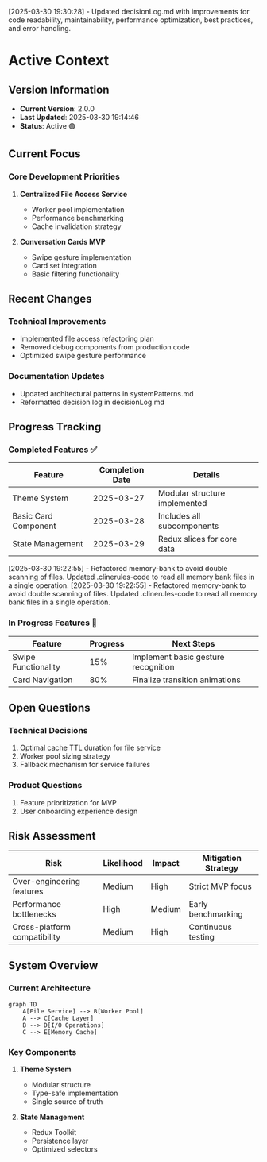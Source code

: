 [2025-03-30 19:30:28] - Updated decisionLog.md with improvements for code readability, maintainability, performance optimization, best practices, and error handling.

# Active Context

## Version Information

- **Current Version**: 2.0.0
- **Last Updated**: 2025-03-30 19:14:46
- **Status**: Active 🟢

## Current Focus

### Core Development Priorities

1. **Centralized File Access Service**

   - Worker pool implementation
   - Performance benchmarking
   - Cache invalidation strategy

2. **Conversation Cards MVP**
   - Swipe gesture implementation
   - Card set integration
   - Basic filtering functionality

## Recent Changes

### Technical Improvements

- Implemented file access refactoring plan
- Removed debug components from production code
- Optimized swipe gesture performance

### Documentation Updates

- Updated architectural patterns in systemPatterns.md
- Reformatted decision log in decisionLog.md

## Progress Tracking

### Completed Features ✅

| Feature              | Completion Date | Details                       |
| -------------------- | --------------- | ----------------------------- |
| Theme System         | 2025-03-27      | Modular structure implemented |
| Basic Card Component | 2025-03-28      | Includes all subcomponents    |
| State Management     | 2025-03-29      | Redux slices for core data    |

[2025-03-30 19:22:55] - Refactored memory-bank to avoid double scanning of files. Updated .clinerules-code to read all memory bank files in a single operation.
[2025-03-30 19:22:55] - Refactored memory-bank to avoid double scanning of files. Updated .clinerules-code to read all memory bank files in a single operation.

### In Progress Features 🔄

| Feature             | Progress | Next Steps                          |
| ------------------- | -------- | ----------------------------------- |
| Swipe Functionality | 15%      | Implement basic gesture recognition |
| Card Navigation     | 80%      | Finalize transition animations      |

## Open Questions

### Technical Decisions

1. Optimal cache TTL duration for file service
2. Worker pool sizing strategy
3. Fallback mechanism for service failures

### Product Questions

1. Feature prioritization for MVP
2. User onboarding experience design

## Risk Assessment

| Risk                         | Likelihood | Impact | Mitigation Strategy |
| ---------------------------- | ---------- | ------ | ------------------- |
| Over-engineering features    | Medium     | High   | Strict MVP focus    |
| Performance bottlenecks      | High       | Medium | Early benchmarking  |
| Cross-platform compatibility | Medium     | High   | Continuous testing  |

## System Overview

### Current Architecture

```mermaid
graph TD
    A[File Service] --> B[Worker Pool]
    A --> C[Cache Layer]
    B --> D[I/O Operations]
    C --> E[Memory Cache]
```

### Key Components

1. **Theme System**

   - Modular structure
   - Type-safe implementation
   - Single source of truth

2. **State Management**
   - Redux Toolkit
   - Persistence layer
   - Optimized selectors
